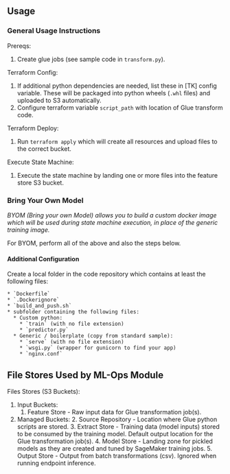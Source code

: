 ## Usage

### General Usage Instructions

Prereqs:

1. Create glue jobs (see sample code in `transform.py`).

Terraform Config:

1. If additional python dependencies are needed, list these in [TK] config variable. These will be packaged into python wheels (`.whl` files) and uploaded to S3 automatically.
1. Configure terraform variable `script_path` with location of Glue transform code.

Terraform Deploy:

1. Run `terraform apply` which will create all resources and upload files to the correct bucket.

Execute State Machine:

1. Execute the state machine by landing one or more files into the feature store S3 bucket.

### Bring Your Own Model

_BYOM (Bring your own Model) allows you to build a custom docker image which will be used during state machine execution, in place of the generic training image._

For BYOM, perform all of the above and also the steps below.

#### Additional Configuration

Create a local folder in the code repository which contains at least the following files:

    * `Dockerfile`
    * `.Dockerignore`
    * `build_and_push.sh`
    * subfolder containing the following files:
      * Custom python:
        * `train` (with no file extension)
        * `predictor.py`
      * Generic / boilerplate (copy from standard sample):
        * `serve` (with no file extension)
        * `wsgi.py` (wrapper for gunicorn to find your app)
        * `nginx.conf`

## File Stores Used by ML-Ops Module

Files Stores (S3 Buckets):

1. Input Buckets:
   1. Feature Store - Raw input data for Glue transformation job(s).
1. Managed Buckets:
   2. Source Repository - Location where Glue python scripts are stored.
   3. Extract Store - Training data (model inputs) stored to be consumed by the training model. Default output location for the Glue transformation job(s).
   4. Model Store - Landing zone for pickled models as they are created and tuned by SageMaker training jobs.
   5. Output Store - Output from batch transformations (csv). Ignored when running endpoint inference.

